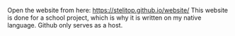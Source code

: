 Open the website from here:
https://stelitop.github.io/website/
This website is done for a school project, which is why it is written on my native language. Github only serves as a host.

